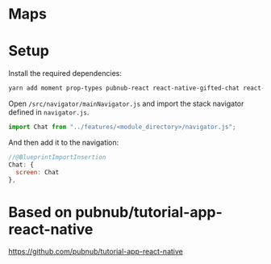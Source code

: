 # Maps

# Setup

Install the required dependencies:

```sh
yarn add moment prop-types pubnub-react react-native-gifted-chat react-native-keyboard-aware-scroll-view uuid
```

Open `/src/navigator/mainNavigator.js` and import the stack navigator defined in `navigator.js`.

```javascript
import Chat from "../features/<module_directory>/navigator.js";
```

And then add it to the navigation:

```javascript
//@BlueprintImportInsertion
Chat: {
  screen: Chat
},
```

# Based on pubnub/tutorial-app-react-native

https://github.com/pubnub/tutorial-app-react-native
